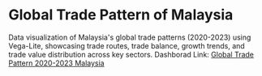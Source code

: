 # Global Trade Pattern of Malaysia
Data visualization of Malaysia's global trade patterns (2020-2023) using Vega-Lite, showcasing trade routes, trade balance, growth trends, and trade value distribution across key sectors.
Dashborad Link: [Global Trade Pattern 2020-2023 Malaysia](https://ziyingheng0701.github.io/FIT3179-A2/)
